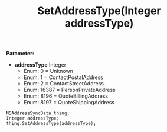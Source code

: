 ﻿---
uid: crmscript_ref_NSAddressSyncData_SetAddressType
title: SetAddressType(Integer addressType)
intellisense: NSAddressSyncData.SetAddressType
keywords: NSAddressSyncData, GetAddressType
so.topic: reference
---



**Parameter:** 
 - **addressType** Integer
     - Enum: 0 = Unknown 
     - Enum: 1 = ContactPostalAddress 
     - Enum: 2 = ContactStreetAddress 
     - Enum: 16387 = PersonPrivateAddress 
     - Enum: 8196 = QuoteBillingAddress 
     - Enum: 8197 = QuoteShippingAddress 

```crmscript
NSAddressSyncData thing;
Integer addressType;
thing.SetAddressType(addressType);
```


